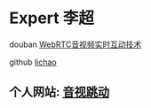 # Expert 李超



douban [WebRTC音视频实时互动技术](https://book.douban.com/subject/35543112/)

github [lichao](https://github.com/avdance)



## 个人网站: [音视跳动](https://www.avdancedu.com/)

